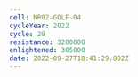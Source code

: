 ```yaml
---
cell: NR02-GOLF-04
cycleYear: 2022
cycle: 29
resistance: 3200000
enlightened: 305000
date: 2022-09-27T18:41:29.802Z
---
```

